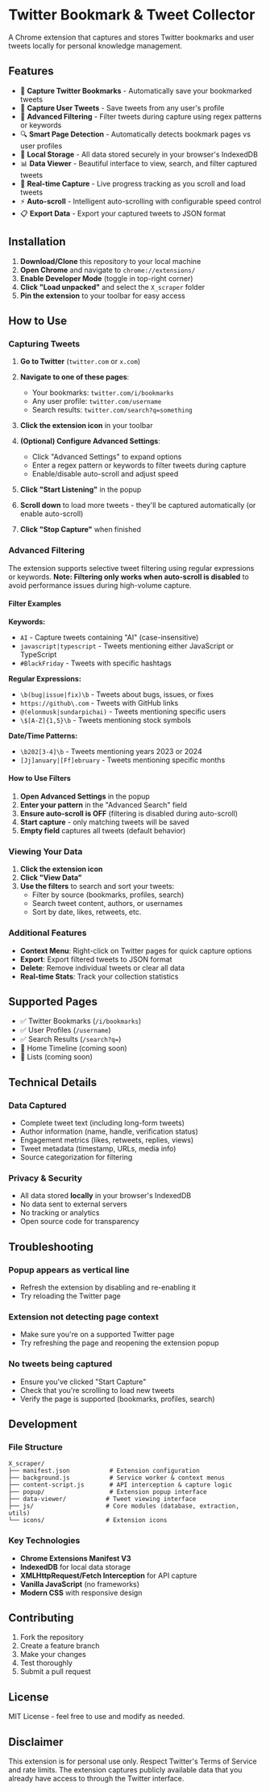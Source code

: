 # Twitter Bookmark & Tweet Collector

A Chrome extension that captures and stores Twitter bookmarks and user tweets locally for personal knowledge management.

## Features

- 🔖 **Capture Twitter Bookmarks** - Automatically save your bookmarked tweets
- 👤 **Capture User Tweets** - Save tweets from any user's profile  
- 🎯 **Advanced Filtering** - Filter tweets during capture using regex patterns or keywords
- 🔍 **Smart Page Detection** - Automatically detects bookmark pages vs user profiles
- 💾 **Local Storage** - All data stored securely in your browser's IndexedDB
- 📊 **Data Viewer** - Beautiful interface to view, search, and filter captured tweets
- 🚀 **Real-time Capture** - Live progress tracking as you scroll and load tweets
- ⚡ **Auto-scroll** - Intelligent auto-scrolling with configurable speed control
- 📋 **Export Data** - Export your captured tweets to JSON format

## Installation

1. **Download/Clone** this repository to your local machine
2. **Open Chrome** and navigate to `chrome://extensions/`
3. **Enable Developer Mode** (toggle in top-right corner)
4. **Click "Load unpacked"** and select the `X_scraper` folder
5. **Pin the extension** to your toolbar for easy access

## How to Use

### Capturing Tweets

1. **Go to Twitter** (`twitter.com` or `x.com`)
2. **Navigate to one of these pages**:

   - Your bookmarks: `twitter.com/i/bookmarks`
   - Any user profile: `twitter.com/username`
   - Search results: `twitter.com/search?q=something`

3. **Click the extension icon** in your toolbar
4. **(Optional) Configure Advanced Settings**:
   - Click "Advanced Settings" to expand options
   - Enter a regex pattern or keywords to filter tweets during capture
   - Enable/disable auto-scroll and adjust speed
5. **Click "Start Listening"** in the popup  
6. **Scroll down** to load more tweets - they'll be captured automatically (or enable auto-scroll)
7. **Click "Stop Capture"** when finished

### Advanced Filtering

The extension supports selective tweet filtering using regular expressions or keywords. **Note: Filtering only works when auto-scroll is disabled** to avoid performance issues during high-volume capture.

#### Filter Examples

**Keywords:**
- `AI` - Capture tweets containing "AI" (case-insensitive)
- `javascript|typescript` - Tweets mentioning either JavaScript or TypeScript
- `#BlackFriday` - Tweets with specific hashtags

**Regular Expressions:**
- `\b(bug|issue|fix)\b` - Tweets about bugs, issues, or fixes
- `https://github\.com` - Tweets with GitHub links
- `@(elonmusk|sundarpichai)` - Tweets mentioning specific users
- `\$[A-Z]{1,5}\b` - Tweets mentioning stock symbols

**Date/Time Patterns:**
- `\b202[3-4]\b` - Tweets mentioning years 2023 or 2024
- `[Jj]anuary|[Ff]ebruary` - Tweets mentioning specific months

#### How to Use Filters

1. **Open Advanced Settings** in the popup
2. **Enter your pattern** in the "Advanced Search" field
3. **Ensure auto-scroll is OFF** (filtering is disabled during auto-scroll)
4. **Start capture** - only matching tweets will be saved
5. **Empty field** captures all tweets (default behavior)

### Viewing Your Data

1. **Click the extension icon**
2. **Click "View Data"**
3. **Use the filters** to search and sort your tweets:
   - Filter by source (bookmarks, profiles, search)
   - Search tweet content, authors, or usernames
   - Sort by date, likes, retweets, etc.

### Additional Features

- **Context Menu**: Right-click on Twitter pages for quick capture options
- **Export**: Export filtered tweets to JSON format
- **Delete**: Remove individual tweets or clear all data
- **Real-time Stats**: Track your collection statistics

## Supported Pages

- ✅ Twitter Bookmarks (`/i/bookmarks`)
- ✅ User Profiles (`/username`)
- ✅ Search Results (`/search?q=`)
- 🚧 Home Timeline (coming soon)
- 🚧 Lists (coming soon)

## Technical Details

### Data Captured

- Complete tweet text (including long-form tweets)
- Author information (name, handle, verification status)
- Engagement metrics (likes, retweets, replies, views)
- Tweet metadata (timestamp, URLs, media info)
- Source categorization for filtering

### Privacy & Security

- All data stored **locally** in your browser's IndexedDB
- No data sent to external servers
- No tracking or analytics
- Open source code for transparency

## Troubleshooting

### Popup appears as vertical line

- Refresh the extension by disabling and re-enabling it
- Try reloading the Twitter page

### Extension not detecting page context

- Make sure you're on a supported Twitter page
- Try refreshing the page and reopening the extension popup

### No tweets being captured

- Ensure you've clicked "Start Capture"
- Check that you're scrolling to load new tweets
- Verify the page is supported (bookmarks, profiles, search)

## Development

### File Structure

```
X_scraper/
├── manifest.json           # Extension configuration
├── background.js           # Service worker & context menus
├── content-script.js       # API interception & capture logic
├── popup/                  # Extension popup interface
├── data-viewer/           # Tweet viewing interface
├── js/                    # Core modules (database, extraction, utils)
└── icons/                 # Extension icons
```

### Key Technologies

- **Chrome Extensions Manifest V3**
- **IndexedDB** for local data storage
- **XMLHttpRequest/Fetch Interception** for API capture
- **Vanilla JavaScript** (no frameworks)
- **Modern CSS** with responsive design

## Contributing

1. Fork the repository
2. Create a feature branch
3. Make your changes
4. Test thoroughly
5. Submit a pull request

## License

MIT License - feel free to use and modify as needed.

## Disclaimer

This extension is for personal use only. Respect Twitter's Terms of Service and rate limits. The extension captures publicly available data that you already have access to through the Twitter interface.
